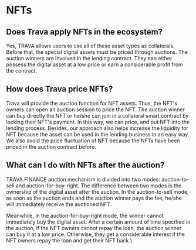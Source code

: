 # NFTs

## **Does Trava apply NFTs in the ecosystem?**

Yes, TRAVA allows users to use all of these asset types as collaterals. Before that, the special digital assets must be priced through auctions. The auction winners are involved in the lending contract. They can either possess the digital asset at a low price or earn a considerable profit from the contract.

## **How does Trava price NFTs?**

Trava will provide the auction function for NFT assets. Thus, the NFT's owners can open an auction session to price the NFT. The auction winner can buy directly the NFT or he/she can join in a collateral smart contract by locking their NFT's payment. In this way, we can price, and put NFT into the lending process. Besides, our approach also helps increase the liquidity for NFT because the asset can be used in the lending business in an easy way. We also avoid the price fluctuation of NFT because the NFTs have been priced in the auction contract before.

## **What can I do with NFTs after the auction?**

TRAVA.FINANCE auction mechanism is divided into two modes: auction-to-sell and auction-for-buy-right. The difference between two modes is the ownership of the digital asset after the auction. In the auction-to-sell mode, as soon as the auction ends and the auction winner pays the fee, he/she will immediately receive the auctioned NFT.

Meanwhile, in the auction-for-buy-right mode, the winner cannot immediately buy the digital asset. After a certain amount of time specified in the auction, if the NFT owners cannot repay the loan, the auction winner can buy it at a low price. Otherwise, they get a considerable interest if the NFT owners repay the loan and get their NFT back.\
